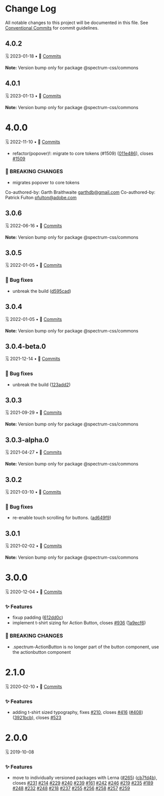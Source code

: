 # Change Log

All notable changes to this project will be documented in this file.
See [Conventional Commits](https://conventionalcommits.org) for commit guidelines.

<a name="4.0.2"></a>
## 4.0.2
🗓 2023-01-18 • 📝 [Commits](https://github.com/adobe/spectrum-css/compare/@spectrum-css/commons@4.0.0...@spectrum-css/commons@4.0.2)

**Note:** Version bump only for package @spectrum-css/commons





<a name="4.0.1"></a>
## 4.0.1
🗓 2023-01-13 • 📝 [Commits](https://github.com/adobe/spectrum-css/compare/@spectrum-css/commons@4.0.0...@spectrum-css/commons@4.0.1)

**Note:** Version bump only for package @spectrum-css/commons





<a name="4.0.0"></a>
# 4.0.0
🗓 2022-11-10 • 📝 [Commits](https://github.com/adobe/spectrum-css/compare/@spectrum-css/commons@3.0.6...@spectrum-css/commons@4.0.0)

* refactor(popover)!: migrate to core tokens (#1509) ([011e486](https://github.com/adobe/spectrum-css/commit/011e486)), closes [#1509](https://github.com/adobe/spectrum-css/issues/1509)


### 🛑 BREAKING CHANGES

* migrates popover to core tokens

Co-authored-by: Garth Braithwaite <garthdb@gmail.com>
Co-authored-by: Patrick Fulton <pfulton@adobe.com>





<a name="3.0.6"></a>
## 3.0.6
🗓 2022-06-16 • 📝 [Commits](https://github.com/adobe/spectrum-css/compare/@spectrum-css/commons@3.0.5...@spectrum-css/commons@3.0.6)

**Note:** Version bump only for package @spectrum-css/commons





<a name="3.0.5"></a>
## 3.0.5
🗓 2022-01-05 • 📝 [Commits](https://github.com/adobe/spectrum-css/compare/@spectrum-css/commons@3.0.3-alpha.0...@spectrum-css/commons@3.0.5)

### 🐛 Bug fixes

* unbreak the build ([d595cad](https://github.com/adobe/spectrum-css/commit/d595cad))





<a name="3.0.4"></a>
## 3.0.4
🗓 2022-01-05 • 📝 [Commits](https://github.com/adobe/spectrum-css/compare/@spectrum-css/commons@3.0.4-beta.0...@spectrum-css/commons@3.0.4)

**Note:** Version bump only for package @spectrum-css/commons





<a name="3.0.4-beta.0"></a>
## 3.0.4-beta.0
🗓 2021-12-14 • 📝 [Commits](https://github.com/adobe/spectrum-css/compare/@spectrum-css/commons@3.0.3-alpha.0...@spectrum-css/commons@3.0.4-beta.0)

### 🐛 Bug fixes

* unbreak the build ([123add2](https://github.com/adobe/spectrum-css/commit/123add2))





<a name="3.0.3"></a>
## 3.0.3
🗓 2021-09-29 • 📝 [Commits](https://github.com/adobe/spectrum-css/compare/@spectrum-css/commons@3.0.3-alpha.0...@spectrum-css/commons@3.0.3)

**Note:** Version bump only for package @spectrum-css/commons





<a name="3.0.3-alpha.0"></a>
## 3.0.3-alpha.0
🗓 2021-04-27 • 📝 [Commits](https://github.com/adobe/spectrum-css/compare/@spectrum-css/commons@3.0.2...@spectrum-css/commons@3.0.3-alpha.0)

**Note:** Version bump only for package @spectrum-css/commons





<a name="3.0.2"></a>
## 3.0.2
🗓 2021-03-10 • 📝 [Commits](https://github.com/adobe/spectrum-css/compare/@spectrum-css/commons@3.0.1...@spectrum-css/commons@3.0.2)

### 🐛 Bug fixes

* re-enable touch scrolling for buttons. ([ad649f9](https://github.com/adobe/spectrum-css/commit/ad649f9))





<a name="3.0.1"></a>
## 3.0.1
🗓 2021-02-02 • 📝 [Commits](https://github.com/adobe/spectrum-css/compare/@spectrum-css/commons@3.0.0...@spectrum-css/commons@3.0.1)

**Note:** Version bump only for package @spectrum-css/commons





<a name="3.0.0"></a>
# 3.0.0
🗓 2020-12-04 • 📝 [Commits](https://github.com/adobe/spectrum-css/compare/@spectrum-css/commons@2.1.0...@spectrum-css/commons@3.0.0)

### ✨ Features

* fixup padding ([612dd0c](https://github.com/adobe/spectrum-css/commit/612dd0c))
* implement t-shirt sizing for Action Button, closes [#936](https://github.com/adobe/spectrum-css/issues/936) ([1a9ecf6](https://github.com/adobe/spectrum-css/commit/1a9ecf6))


### 🛑 BREAKING CHANGES

* .spectrum-ActionButton is no longer part of the button component, use the actionbutton component





<a name="2.1.0"></a>
# 2.1.0
🗓 2020-02-10 • 📝 [Commits](https://github.com/adobe/spectrum-css/compare/@spectrum-css/commons@2.0.0...@spectrum-css/commons@2.1.0)

### ✨ Features

* adding t-shirt sized typography, fixes [#210](https://github.com/adobe/spectrum-css/issues/210), closes [#416](https://github.com/adobe/spectrum-css/issues/416) ([#408](https://github.com/adobe/spectrum-css/issues/408)) ([3921bcb](https://github.com/adobe/spectrum-css/commit/3921bcb)), closes [#523](https://github.com/adobe/spectrum-css/issues/523)





<a name="2.0.0"></a>
# 2.0.0
🗓 2019-10-08

### ✨ Features

* move to individually versioned packages with Lerna ([#265](https://github.com/adobe/spectrum-css/issues/265)) ([cb7fd4b](https://github.com/adobe/spectrum-css/commit/cb7fd4b)), closes [#231](https://github.com/adobe/spectrum-css/issues/231) [#214](https://github.com/adobe/spectrum-css/issues/214) [#229](https://github.com/adobe/spectrum-css/issues/229) [#240](https://github.com/adobe/spectrum-css/issues/240) [#239](https://github.com/adobe/spectrum-css/issues/239) [#161](https://github.com/adobe/spectrum-css/issues/161) [#242](https://github.com/adobe/spectrum-css/issues/242) [#246](https://github.com/adobe/spectrum-css/issues/246) [#219](https://github.com/adobe/spectrum-css/issues/219) [#235](https://github.com/adobe/spectrum-css/issues/235) [#189](https://github.com/adobe/spectrum-css/issues/189) [#248](https://github.com/adobe/spectrum-css/issues/248) [#232](https://github.com/adobe/spectrum-css/issues/232) [#248](https://github.com/adobe/spectrum-css/issues/248) [#218](https://github.com/adobe/spectrum-css/issues/218) [#237](https://github.com/adobe/spectrum-css/issues/237) [#255](https://github.com/adobe/spectrum-css/issues/255) [#256](https://github.com/adobe/spectrum-css/issues/256) [#258](https://github.com/adobe/spectrum-css/issues/258) [#257](https://github.com/adobe/spectrum-css/issues/257) [#259](https://github.com/adobe/spectrum-css/issues/259)
